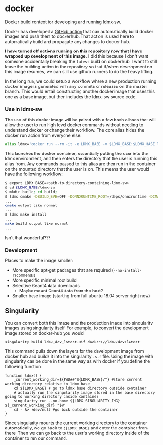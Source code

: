 # docker

Docker build context for developing and running ldmx-sw.

Docker has developed a [GitHub action](https://github.com/marketplace/actions/build-and-push-docker-images) that can automatically build docker images and push them to dockerhub. 
That action is used here to automatically build and propagate any changes to docker hub.

**I have turned off actions running on this repository now that I have wrapped up development of this image.**
I did this because I don't want someone accidentally breaking the `latest` build on dockerhub.
I want to still leave the building action in the repository so that if/when development on this image resumes, 
we can still use github runners to do the heavy lifting.

In the long run, we could setup a workflow where a new production running docker image is generated with any commits or releases on the master branch.
This would entail constructing another docker image that uses this one as a base image,
but then includes the ldmx-sw source code.

### Use in ldmx-sw

The use of this docker image will be paired with a few bash aliases that will allow the user to run high level docker commands without needing to understand docker or change their workflow. 
The core alias hides the docker run action from everyone else:
```bash
alias ldmx='docker run --rm -it -e LDMX_BASE -v $LDMX_BASE:$LDMX_BASE ldmx/dev $(pwd)'
```
This launches the docker container, essentially putting the user into the ldmx environment, and then enters the directory that the user is running this alias from.
Any commands passed to this alias are then run in the container on the mounted directory that the user is on.
This means the user would have the following workflow:
```bash
$ export LDMX_BASE=<path-to-directory-containing-ldmx-sw>
$ cd $LDMX_BASE/ldmx-sw
$ mkdir build; cd build;
$ ldmx cmake -DBUILD_EVE=OFF -DONNXRUNTIME_ROOT=/deps/onnxruntime -DCMAKE_INSTALL_PREFIX=../install ../
...
cmake output like normal
...
$ ldmx make install
...
make build output like normal
...
```
Isn't that wonderful???

### Development

Places to make the image smaller:
 - More specific apt-get packages that are required (`--no-install-recommends`)
 - More specific minimal root build
 - Selective Geant4 data downloads
   - Maybe mount Geant4 data from the host?
 - Smaller base image (starting from full ubuntu 18.04 server right now)
 
 ## Singularity
 
 You can convert both this image and the production image into singularity images using singularity itself.
 For example, to convert the development image stored on docker-hub you would
 ```
 singularity build ldmx_dev_latest.sif docker://ldmx/dev:latest
 ```
 This command pulls down the layers for the development image from docker hub and builds it into the singularity `.sif` file.
 Using the image with singularity can be done in the same way as with docker if you define the following function
 ```
 function ldmx() {
     _current_working_dir=${PWD##"${LDMX_BASE}/"} #store current working directory relative to ldmx base
     cd ${LDMX_BASE} # go to ldmx base directory outside container
     # actually run the singularity image stored in the base directory going to working directory inside container
     singularity run --no-home ${LDMX_SINGULARITY_IMG} ${_current_working_dir} "$@"
     cd - &> /dev/null #go back outside the container
 }
 ```
 Since singularity mounts the current working directory to the container automatically, we go back to `${LDMX_BASE}` and enter the container from there.
 Then we can go back to the user's working directory inside of the container to run our command.
